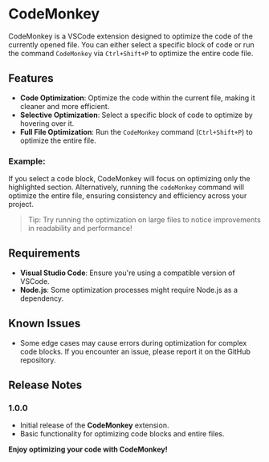 # CodeMonkey

CodeMonkey is a VSCode extension designed to optimize the code of the currently opened file. You can either select a specific block of code or run the command `CodeMonkey` via `Ctrl+Shift+P` to optimize the entire code file.

## Features

- **Code Optimization**: Optimize the code within the current file, making it cleaner and more efficient.
- **Selective Optimization**: Select a specific block of code to optimize by hovering over it.
- **Full File Optimization**: Run the `CodeMonkey` command (`Ctrl+Shift+P`) to optimize the entire file.

### Example:

If you select a code block, CodeMonkey will focus on optimizing only the highlighted section. Alternatively, running the `codeMonkey` command will optimize the entire file, ensuring consistency and efficiency across your project.

> Tip: Try running the optimization on large files to notice improvements in readability and performance!

## Requirements

- **Visual Studio Code**: Ensure you're using a compatible version of VSCode.
- **Node.js**: Some optimization processes might require Node.js as a dependency.

## Known Issues

- Some edge cases may cause errors during optimization for complex code blocks. If you encounter an issue, please report it on the GitHub repository.

## Release Notes

### 1.0.0
- Initial release of the **CodeMonkey** extension. 
- Basic functionality for optimizing code blocks and entire files.

**Enjoy optimizing your code with CodeMonkey!**
